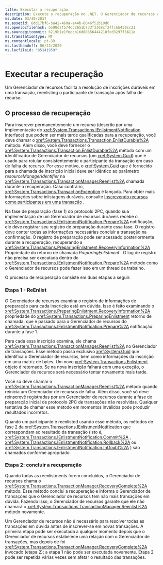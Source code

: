 ```yaml
---
title: Executar a recuperação
description: Execute a recuperação no .NET. O Gerenciador de recursos ajuda a resolver inalistas de transações duráveis reinscrevendo o participante da transação após a falha do recurso.
ms.date: 03/30/2017
ms.assetid: 6dd17bf6-ba42-460a-a44b-8046f52b10d0
ms.openlocfilehash: bb00d2f574cc2651b733f3308cf2ffc6b430cc31
ms.sourcegitcommit: 6219b1e1feccb16d88656444210fed3297f5611e
ms.translationtype: MT
ms.contentlocale: pt-BR
ms.lasthandoff: 06/22/2020
ms.locfileid: "85141959"
---
```

# <a name="performing-recovery"></a>Executar a recuperação
Um Gerenciador de recursos facilita a resolução de inscrições duráveis em uma transação, reenlisting o participante de transação após falha de recurso.  
  
## <a name="the-recovery-process"></a>O processo de recuperação  
 Para inscrever permanentemente um recurso (descrito por uma implementação do <xref:System.Transactions.IEnlistmentNotification> interface) que podem ser mais tarde qualificadas para a recuperação, você deve chamar o <xref:System.Transactions.Transaction.EnlistDurable%2A> método. Além disso, você deve fornecer o <xref:System.Transactions.Transaction.EnlistDurable%2A> método com um identificador de Gerenciador de recursos (um <xref:System.Guid>) que é usado para rotular consistentemente o participante da transação em caso de falha de recurso. Por esse motivo, o <xref:System.Guid> que é fornecido para a chamada de inscrição inicial deve ser idêntico ao parâmetro *resourceManagerIdentifier* na <xref:System.Transactions.TransactionManager.Reenlist%2A> chamada durante a recuperação. Caso contrário, <xref:System.Transactions.TransactionException> é lançada. Para obter mais informações sobre inlistagens duráveis, consulte [Inscrevendo recursos como participantes em uma transação](enlisting-resources-as-participants-in-a-transaction.md) .  
  
 Na fase de preparação (fase 1) do protocolo 2PC, quando sua implementação de um Gerenciador de recursos duráveis recebe o <xref:System.Transactions.IEnlistmentNotification.Prepare%2A> notificação, ele deve registrar seu registro de preparação durante essa fase. O registro deve conter todas as informações necessárias concluir a transação na confirmação. O registro de preparação pode ser acessado posteriormente durante a recuperação, recuperando a <xref:System.Transactions.PreparingEnlistment.RecoveryInformation%2A> Propriedade do retorno de chamada *PreparingEnlistment* . O log de registro não precisa ser executada dentro do <xref:System.Transactions.IEnlistmentNotification.Prepare%2A> método como o Gerenciador de recursos pode fazer isso em um thread de trabalho.  
  
 O processo de recuperação consiste em duas etapas a seguir:  
  
### <a name="step-1---reenlist"></a>Etapa 1 - ReEnlist  
 O Gerenciador de recursos examina o registro de informações de preparação para cada inscrição está em dúvida. Isso é feito examinando o <xref:System.Transactions.PreparingEnlistment.RecoveryInformation%2A> propriedade do <xref:System.Transactions.PreparingEnlistment> retorno de chamada, que é passado para o Gerenciador de recursos do <xref:System.Transactions.IEnlistmentNotification.Prepare%2A> notificação durante a fase 1.  
  
 Para cada essa inscrição examina, ele chama <xref:System.Transactions.TransactionManager.Reenlist%2A> no Gerenciador de transações. Esse método passa exclusivo <xref:System.Guid> que identifica o Gerenciador de recursos, bem como informações da inscrição em uma matriz de bytes. Um novo <xref:System.Transactions.Enlistment> objeto é retornado. Se na nova inscrição falhará com uma exceção, o Gerenciador de recursos será necessário tentar novamente mais tarde.  
  
 Você só deve chamar o <xref:System.Transactions.TransactionManager.Reenlist%2A> método quando reinicia um Gerenciador de recursos de falha. Além disso, você só deve reinscrevê registradas por um Gerenciador de recursos durante a fase de preparação inicial de protocolo 2PC de transações não resolvidas. Qualquer tentativa de chamar esse método em momentos inválidos pode produzir resultados incorretos.  
  
 Quando um participante é reenlisted usando esse método, os métodos de fase 2 da <xref:System.Transactions.IEnlistmentNotification> que correspondam ao resultado da transação (isto é, <xref:System.Transactions.IEnlistmentNotification.Commit%2A> , <xref:System.Transactions.IEnlistmentNotification.Rollback%2A> ou <xref:System.Transactions.IEnlistmentNotification.InDoubt%2A> ) são chamados conforme apropriado.  
  
### <a name="step-2---completing-the-recovery"></a>Etapa 2: concluir a recuperação  
 Quando todas as reenlistments forem concluídos, o Gerenciador de recursos chama o <xref:System.Transactions.TransactionManager.RecoveryComplete%2A> método. Esse método conclui a recuperação e informa o Gerenciador de transações que o Gerenciador de recursos tem não mais transações em dúvida. Fazendo isso, o Gerenciador de recursos garante que ele não chamará o <xref:System.Transactions.TransactionManager.Reenlist%2A> método novamente.  
  
 Um Gerenciador de recursos não é necessário para resolver todas as transações em dúvida antes de inscrever-se em novas transações. A primeira etapa pode ser executada a qualquer momento depois que o Gerenciador de recursos estabelece uma relação com o Gerenciador de transações, mas depois de foi <xref:System.Transactions.TransactionManager.RecoveryComplete%2A> invocado (etapa 2); a etapa 1 não pode ser executada novamente. Etapa 2 pode ser repetida várias vezes sem afetar o resultado das transações.
